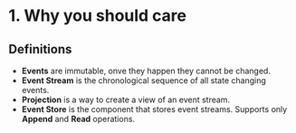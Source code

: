 # 1. Why you should care

## Definitions

* __Events__ are immutable, onve they happen they cannot be changed.
* __Event Stream__ is the chronological sequence of all state changing events.
* __Projection__ is a way to create a view of an event stream.
* __Event Store__ is the component that stores event streams. Supports only __Append__ and __Read__ operations.